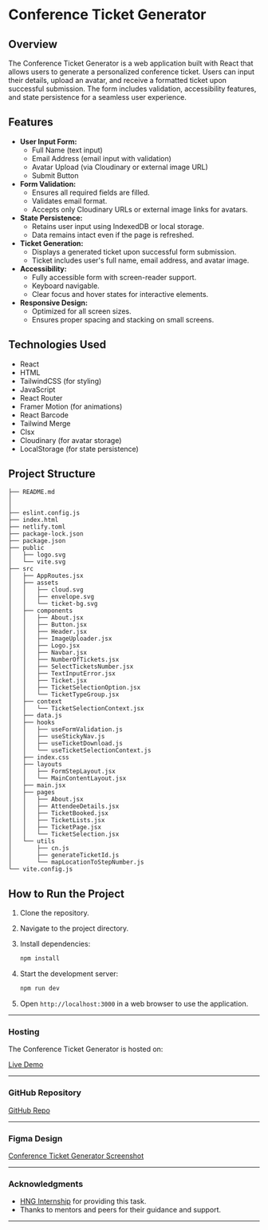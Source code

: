 # Conference Ticket Generator

## Overview

The Conference Ticket Generator is a web application built with React that allows users to generate a personalized conference ticket. Users can input their details, upload an avatar, and receive a formatted ticket upon successful submission. The form includes validation, accessibility features, and state persistence for a seamless user experience.

## Features

- **User Input Form:**
  - Full Name (text input)
  - Email Address (email input with validation)
  - Avatar Upload (via Cloudinary or external image URL)
  - Submit Button
- **Form Validation:**
  - Ensures all required fields are filled.
  - Validates email format.
  - Accepts only Cloudinary URLs or external image links for avatars.
- **State Persistence:**
  - Retains user input using IndexedDB or local storage.
  - Data remains intact even if the page is refreshed.
- **Ticket Generation:**
  - Displays a generated ticket upon successful form submission.
  - Ticket includes user's full name, email address, and avatar image.
- **Accessibility:**
  - Fully accessible form with screen-reader support.
  - Keyboard navigable.
  - Clear focus and hover states for interactive elements.
- **Responsive Design:**
  - Optimized for all screen sizes.
  - Ensures proper spacing and stacking on small screens.

## Technologies Used

- React
- HTML
- TailwindCSS (for styling)
- JavaScript
- React Router
- Framer Motion (for animations)
- React Barcode
- Tailwind Merge
- Clsx
- Cloudinary (for avatar storage)
- LocalStorage (for state persistence)

## Project Structure

```text
├── README.md
│
│
├── eslint.config.js
├── index.html
├── netlify.toml
├── package-lock.json
├── package.json
├── public
│   ├── logo.svg
│   └── vite.svg
├── src
│   ├── AppRoutes.jsx
│   ├── assets
│   │   ├── cloud.svg
│   │   ├── envelope.svg
│   │   └── ticket-bg.svg
│   ├── components
│   │   ├── About.jsx
│   │   ├── Button.jsx
│   │   ├── Header.jsx
│   │   ├── ImageUploader.jsx
│   │   ├── Logo.jsx
│   │   ├── Navbar.jsx
│   │   ├── NumberOfTickets.jsx
│   │   ├── SelectTicketsNumber.jsx
│   │   ├── TextInputError.jsx
│   │   ├── Ticket.jsx
│   │   ├── TicketSelectionOption.jsx
│   │   └── TicketTypeGroup.jsx
│   ├── context
│   │   └── TicketSelectionContext.jsx
│   ├── data.js
│   ├── hooks
│   │   ├── useFormValidation.js
│   │   ├── useStickyNav.js
│   │   ├── useTicketDownload.js
│   │   └── useTicketSelectionContext.js
│   ├── index.css
│   ├── layouts
│   │   ├── FormStepLayout.jsx
│   │   └── MainContentLayout.jsx
│   ├── main.jsx
│   ├── pages
│   │   ├── About.jsx
│   │   ├── AttendeeDetails.jsx
│   │   ├── TicketBooked.jsx
│   │   ├── TicketLists.jsx
│   │   ├── TicketPage.jsx
│   │   └── TicketSelection.jsx
│   └── utils
│       ├── cn.js
│       ├── generateTicketId.js
│       └── mapLocationToStepNumber.js
└── vite.config.js
```

## How to Run the Project

1. Clone the repository.
2. Navigate to the project directory.
3. Install dependencies:

   ```sh
   npm install
   ```

4. Start the development server:

   ```sh
   npm run dev
   ```

5. Open `http://localhost:3000` in a web browser to use the application.

---

### **Hosting**

The Conference Ticket Generator is hosted on:

[Live Demo](https://x-line-ticket-generator.netlify.app/)

---

### **GitHub Repository**

[GitHub Repo](https://github.com/Akeemmudash/hngx-stage2-ticket-generator.git)

---

### **Figma Design**

[Conference Ticket Generator Screenshot](https://www.figma.com/community/file/1470800949188681164/event-ticket-booking-ui-open-source-practice-project)

---

### **Acknowledgments**

- [HNG Internship](https://hng.tech) for providing this task.
- Thanks to mentors and peers for their guidance and support.

---

